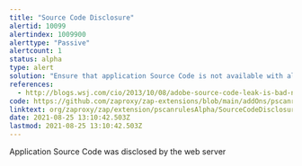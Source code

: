 ```yaml
---
title: "Source Code Disclosure"
alertid: 10099
alertindex: 1009900
alerttype: "Passive"
alertcount: 1
status: alpha
type: alert
solution: "Ensure that application Source Code is not available with alternative extensions, and ensure that source code is not present within other files or data deployed to the web server, or served by the web server. "
references:
  - http://blogs.wsj.com/cio/2013/10/08/adobe-source-code-leak-is-bad-news-for-u-s-government/
code: https://github.com/zaproxy/zap-extensions/blob/main/addOns/pscanrulesAlpha/src/main/java/org/zaproxy/zap/extension/pscanrulesAlpha/SourceCodeDisclosureScanRule.java
linktext: org/zaproxy/zap/extension/pscanrulesAlpha/SourceCodeDisclosureScanRule.java
date: 2021-08-25 13:10:42.503Z
lastmod: 2021-08-25 13:10:42.503Z
---
```


Application Source Code was disclosed by the web server
